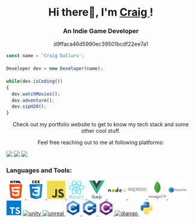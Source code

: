 



<!--
 <h1 align="center">Hi there👋, I'm <a href="https://schmelto.github.io/Portfolio/">Craig </a>!</h1>
<h3 align="center">A developer from Mercury.</h3>
<p align="center">d9ffaca46d5990ec39501bcdf22ee7a1</p>

```js
const name = 'Craig Dallurs';

Developer dev = new Developer(name);

while(dev.isCoding())
{
  dev.watchMovies();
  dev.openStackOverFlow();
  dev.sipH20();
}
```
!-->
 <h1 align="center">Hi there👋, I'm <a href="https://schmelto.github.io/Portfolio/">Craig </a>!</h1>
<h3 align="center">An Indie Game Developer </h3>
<p align="center">d9ffaca46d5990ec39501bcdf22ee7a1</p>

```js
const name = 'Craig Dallurs';

Developer dev = new Developer(name);

while(dev.isCoding())
{
  dev.watchMovies();
  dev.adventure();
  dev.sipH20();
}
```


<p align="center">Check out my <a>portfolio website</a> to get to know my tech stack and some other cool stuff.</p>
<p align="center">
<!--  <a href=""><img src="https://user-images.githubusercontent.com/30869493/134504434-590236f3-d00b-4fb4-9454-baff8497beeb.png" height="60px"></a>
  <a href="https://github.com/SAP-samples/devtoberfest-2021"><img src="https://user-images.githubusercontent.com/30869493/134504475-3893a5e1-2922-4243-a86a-baf17ac61400.png" height="60px"></a>
  <a href=""><img src="https://user-images.githubusercontent.com/30869493/141280079-58814cbd-0ec9-4d84-a80e-b572a3c895b9.png" height="60px"></a>
  <a href=""><img src="https://user-images.githubusercontent.com/30869493/194870619-f01c3f8f-9780-46a9-ab74-af66005cb137.svg" height="60px"></a>
  <a href=""><img src="https://user-images.githubusercontent.com/30869493/197983335-5b4b4743-31b1-4c5d-a034-aa76cec146ed.png" height="60px"></a>
</p>
!-->
<p align="center">Feel free reaching out to me at following platforms:</p>

<p align="center">
  
  
  

  <a href="https://twitter.com/dcommics2"><img src="https://img.shields.io/badge/Twitter-1DA1F2?style=for-the-badge&logo=twitter&logoColor=white"></a>
  <a href="mailto:sanwurld@gmail.com"><img src="https://img.shields.io/badge/mail-EA4335?style=for-the-badge&logo=gmail&logoColor=white"></a>
 <a href="https://dev.to/dcommics2"><img src="https://img.shields.io/badge/Dev.to-1DA1F2?style=for-the-badge&logo=dev.to&logoColor=white"></a>
</p>

<h3 align="left">Languages and Tools:</h3>
<p align="left"> <a href="https://www.w3.org/html/" target="_blank"> <img src="https://raw.githubusercontent.com/devicons/devicon/master/icons/html5/html5-original-wordmark.svg" alt="html5" width="50" height="50"/> </a>  <a href="https://www.w3schools.com/css/" target="_blank"> <img src="https://raw.githubusercontent.com/devicons/devicon/master/icons/css3/css3-original-wordmark.svg" alt="css3" width="50" height="50"/> </a> <a href="https://developer.mozilla.org/en-US/docs/Web/JavaScript" target="_blank"> <img src="https://raw.githubusercontent.com/devicons/devicon/master/icons/javascript/javascript-original.svg" alt="javascript" width="50" height="50"/> </a> <a href="https://reactjs.org/" target="_blank"> <img src="https://raw.githubusercontent.com/devicons/devicon/master/icons/react/react-original-wordmark.svg" alt="react" width="50" height="50"/> </a> <a href="https://vuejs.org/" target="_blank"> <img src="https://raw.githubusercontent.com/devicons/devicon/master/icons/vuejs/vuejs-original-wordmark.svg" alt="vue logo" width="50" height="50"/> </a>  
  <a href="https://nodejs.org" target="_blank"> <img src="https://raw.githubusercontent.com/devicons/devicon/master/icons/nodejs/nodejs-original-wordmark.svg" alt="nodejs" width="50" height="50"/> </a>  <a href="https://expressjs.com" target="_blank"> <img src="https://raw.githubusercontent.com/devicons/devicon/master/icons/express/express-original-wordmark.svg" alt="express" width="50" height="50"/> </a>
  <a href="https://www.mongodb.com/" target="_blank"> <img src="https://raw.githubusercontent.com/devicons/devicon/master/icons/mongodb/mongodb-original-wordmark.svg" alt="sequelize" width="50" height="50"/> </a> <a href="https://sequelize.org/" target="_blank"> <img src="https://raw.githubusercontent.com/devicons/devicon/master/icons/sequelize/sequelize-original-wordmark.svg" alt="sequelize" width="50" height="50"/> </a> 
<img src="https://raw.githubusercontent.com/devicons/devicon/master/icons/typescript/typescript-original.svg" alt="typescript" width="40" height="40"/> </a> <a href="https://unity.com/" target="_blank" rel="noreferrer"> <img src="https://www.vectorlogo.zone/logos/unity3d/unity3d-icon.svg" alt="unity" width="40" height="40"/> </a> <a href="https://unrealengine.com/" target="_blank" rel="noreferrer">
  <img src="https://raw.githubusercontent.com/kenangundogan/fontisto/036b7eca71aab1bef8e6a0518f7329f13ed62f6b/icons/svg/brand/unreal-engine.svg" alt="unreal" width="40" height="40"/> </a> <a href="https://vuejs.org/" target="_blank" rel="noreferrer">
  <a href="https://www.cprogramming.com/" target="_blank" rel="noreferrer"> <img src="https://raw.githubusercontent.com/devicons/devicon/master/icons/c/c-original.svg" alt="c" width="40" height="40"/> </a> 
  <a href="https://www.w3schools.com/cpp/" target="_blank" rel="noreferrer"> <img src="https://raw.githubusercontent.com/devicons/devicon/master/icons/cplusplus/cplusplus-original.svg" alt="cplusplus" width="40" height="40"/> </a> <a href="https://www.w3schools.com/cs/" target="_blank" rel="noreferrer">
  <img src="https://raw.githubusercontent.com/devicons/devicon/master/icons/csharp/csharp-original.svg" alt="csharp" width="40" height="40"/> </a>
  <!--Django-->
   <a href="https://www.djangoproject.com/" target="_blank" rel="noreferrer"> <img src="https://cdn.worldvectorlogo.com/logos/django.svg" alt="django" width="40" height="40"/> </a> <a href="https://www.docker.com/" target="_blank" rel="noreferrer"> 
  <!--python-->
   <a href="https://www.python.org" target="_blank" rel="noreferrer"> <img src="https://raw.githubusercontent.com/devicons/devicon/master/icons/python/python-original.svg" alt="python" width="40" height="40"/> </a> <a href="https://pytorch.org/" target="_blank" rel="noreferrer">
</p>

<!--<p><img align="left" src="https://github-readme-stats.vercel.app/api/top-langs?username=dcommics&show_icons=true&locale=en&layout=compact" alt="dcommics" /></p>

<p>&nbsp;<img align="center" src="https://github-readme-stats.vercel.app/api?username=dcommics&show_icons=true&locale=en" alt="dcommics" /></p>

<p><img align="center" src="https://github-readme-streak-stats.herokuapp.com/?user=dcommics&" alt="dcommics" /></p>
-->
<!--
**dCOMMICS/dCOMMICS** is a ✨ _special_ ✨ repository because its `README.md` (this file) appears on your GitHub profile.

Here are some ideas to get you started:

- 🔭 I’m currently working on ...
- 🌱 I’m currently learning ...
- 👯 I’m looking to collaborate on ...
- 🤔 I’m looking for help with ...
- 💬 Ask me about ...
- 📫 How to reach me: ...
- 😄 Pronouns: ...
- ⚡ Fun fact: ...
-->
